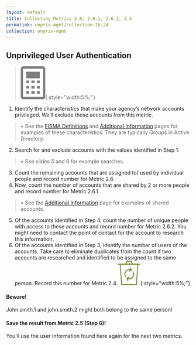```yaml
---
layout: default
title: Collecting Metrics 2.6, 2.6.1, 2.6.2, 2.4
permalink: unpriv-mgmt/collection-26-24
collection: unpriv-mgmt
---
```

## Unprivileged User Authentication
>![Calculator logo](../img/calc.png){:style="width:5%;"}

1. Identify the characteristics that make your agency’s network accounts privileged. We’ll exclude those accounts from this metric.
> • See the [FISMA Definitions](../tools-tips/definitions) and [Additional Information](../priv-mgmt/main-priv#how-do-i-find-privileged-accounts) pages for examples of these characteristics. They are typically Groups in Active Directory.
2. Search for and exclude accounts with the values identified in Step 1.
> • See slides 5 and 6 for example searches.
3. Count the remaining accounts that are assigned to/ used by individual people and record number for Metric 2.6.
4. Now, count the number of accounts that are shared by 2 or more people and record number for Metric 2.6.1.
> • See the [Additional Information](../priv-mgmt/main-priv#How-do-I-find-privileged-accounts) page for examples of shared accounts.
5. Of the accounts identified in Step 4, count the number of unique people with access to these accounts and record number for Metric 2.6.2. You might need to contact the point of contact for the account to research this information.
6. Of the accounts identified in Step 3, identify the number of users of the accounts. Take care to eliminate duplicates from the count if two accounts are researched and identified to be assigned to the same person. Record this number for Metric 2.4.![Recycle logo](../img/recycle.png){:style="width:5%;"}

<div class="usa-alert usa-alert-info">
  <div class="usa-alert-body">
    <p class="usa-alert-text"><H4>Beware!</H4>
    John.smith.1 and john.smith.2 might both belong to the same person!</p> 
</div>
</div>

<div class="usa-alert usa-alert-info">
  <div class="usa-alert-body">
    <p class="usa-alert-text"><H4>Save the result from Metric 2.5 (Step 6)!</H4>
    You'll use the user information found here again for the next two metrics.</p> 
</div>
</div>
